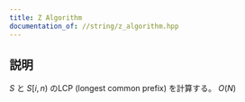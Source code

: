 ```yaml
---
title: Z Algorithm
documentation_of: //string/z_algorithm.hpp
---
```


## 説明

$S$ と $S[i, n)$ のLCP (longest common prefix) を計算する。 $O(N)$